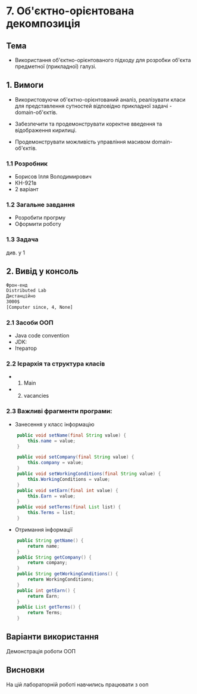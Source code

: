 # 7. Об'єктно-орієнтована декомпозиція
## Тема
- Використання об'єктно-орієнтованого підходу для розробки об'єкта предметної (прикладної) галузі.

## 1. Вимоги
- Використовуючи об'єктно-орієнтований аналіз, реалізувати класи для представлення сутностей відповідно прикладної задачі - domain-об'єктів.

- Забезпечити та продемонструвати коректне введення та відображення кирилиці.

- Продемонструвати можливість управління масивом domain-об'єктів.
### 1.1 Розробник
- Борисов Ілля Володимирович
- КН-921в
- 2 варіант

### 1.2 Загальне завдання
- Розробити прогрму 
- Оформити роботу


### 1.3 Задача
див. у 1

## 2. Вивід у консоль
~~~bash
Фрон-енд
Distributed Lab
Дистанційно
3000$
[Computer since, 4, None]
~~~
  
### 2.1 Засоби ООП
- Java code convention
- JDK:
- Ітератор
### 2.2 Ієрархія та структура класів
- 1. Main
- 2. vacancies

### 2.3 Важливі фрагменти програми:
- Занесення у класс інформацію
~~~java
    public void setName(final String value) {
        this.name = value;
    }

    public void setCompany(final String value) {
    	this.company = value;
    }
    public void setWorkingСonditions(final String value) {
    	this.WorkingСonditions = value;
    }
    public void setEarn(final int value) {
    	this.Earn = value;
    }
    public void setTerms(final List list) {
    	this.Terms = list;
    }
~~~
- Отримання інформації
~~~java
    public String getName() {
        return name;
    }
    public String getCompany() {
        return company;
    }
    public String getWorkingСonditions() {
    	return WorkingСonditions;
    }
    public int getEarn() {
    	return Earn;
    }
    public List getTerms() {
        return Terms;
    }
~~~
## Варіанти використання
Демонстрація роботи ООП 
## Висновки
На цій лабораторній роботі навчились працювати з ооп